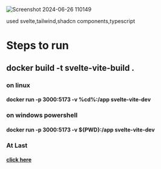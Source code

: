 ![Screenshot 2024-06-26 110149](https://github.com/NevinSEluvathingal/firewall-ui/assets/107826532/423bc25b-f077-46db-900b-b7fd768552b9)


used svelte,tailwind,shadcn components,typescript


# Steps to run

## docker build -t svelte-vite-build .

### on linux
#### docker run -p 3000:5173 -v %cd%:/app svelte-vite-dev

### on windows powershell
#### docker run -p 3000:5173 -v ${PWD}:/app  svelte-vite-dev

### At Last
#### [click here](http://localhost:3000)
